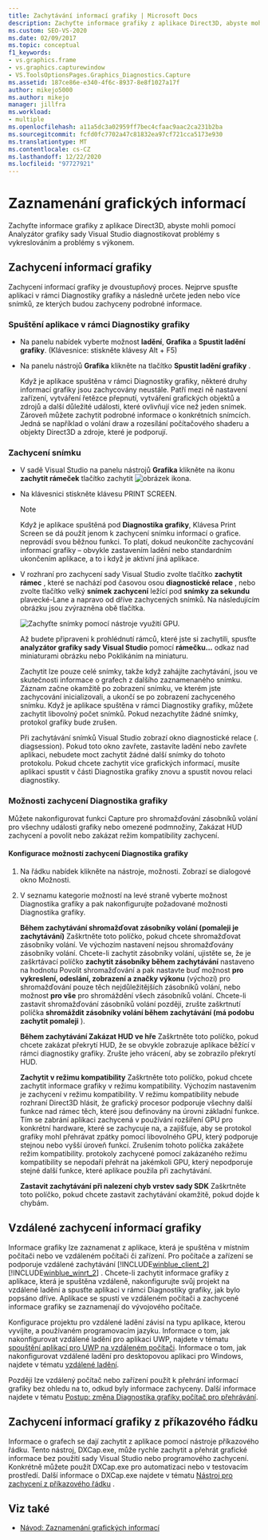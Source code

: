 ```yaml
---
title: Zachytávání informací grafiky | Microsoft Docs
description: Zachyťte informace grafiky z aplikace Direct3D, abyste mohli pomocí Analyzátor grafiky sady Visual Studio diagnostikovat problémy s vykreslováním a problémy s výkonem.
ms.custom: SEO-VS-2020
ms.date: 02/09/2017
ms.topic: conceptual
f1_keywords:
- vs.graphics.frame
- vs.graphics.capturewindow
- VS.ToolsOptionsPages.Graphics_Diagnostics.Capture
ms.assetid: 187ce86e-e340-4f6c-8937-8e8f1027a17f
author: mikejo5000
ms.author: mikejo
manager: jillfra
ms.workload:
- multiple
ms.openlocfilehash: a11a5dc3a02959ff7bec4cfaac9aac2ca231b2ba
ms.sourcegitcommit: fcfd0fc7702a47c81832ea97cf721cca5173e930
ms.translationtype: MT
ms.contentlocale: cs-CZ
ms.lasthandoff: 12/22/2020
ms.locfileid: "97727921"
---
```

# <a name="capturing-graphics-information"></a>Zaznamenání grafických informací
Zachyťte informace grafiky z aplikace Direct3D, abyste mohli pomocí Analyzátor grafiky sady Visual Studio diagnostikovat problémy s vykreslováním a problémy s výkonem.

## <a name="capturing-graphics-information"></a>Zachycení informací grafiky
 Zachycení informací grafiky je dvoustupňový proces. Nejprve spusťte aplikaci v rámci Diagnostiky grafiky a následně určete jeden nebo více snímků, ze kterých budou zachyceny podrobné informace.

### <a name="to-run-your-app-under-graphics-diagnostics"></a>Spuštění aplikace v rámci Diagnostiky grafiky

- Na panelu nabídek vyberte možnost **ladění**, **Grafika** a **Spustit ladění grafiky**. (Klávesnice: stiskněte klávesy Alt + F5)

- Na panelu nástrojů **Grafika** klikněte na tlačítko **Spustit ladění grafiky** .

  Když je aplikace spuštěna v rámci Diagnostiky grafiky, některé druhy informací grafiky jsou zachycovány neustále. Patří mezi ně nastavení zařízení, vytváření řetězce přepnutí, vytváření grafických objektů a zdrojů a další důležité události, které ovlivňují více než jeden snímek. Zároveň můžete zachytit podrobné informace o konkrétních snímcích. Jedná se například o volání draw a rozesílání počítačového shaderu a objekty Direct3D a zdroje, které je podporují.

### <a name="to-capture-a-frame"></a>Zachycení snímku

- V sadě Visual Studio na panelu nástrojů **Grafika** klikněte na ikonu **zachytit rámeček** tlačítko zachytit ![obrázek ikona](media/debuggingdirectxgraphics.png "DebuggingDirectXGraphics").

- Na klávesnici stiskněte klávesu PRINT SCREEN.

  > [!NOTE]
  > Když je aplikace spuštěná pod **Diagnostika grafiky**, Klávesa Print Screen se dá použít jenom k zachycení snímku informací o grafice. neprovádí svou běžnou funkci. To platí, dokud neukončíte zachycování informací grafiky – obvykle zastavením ladění nebo standardním ukončením aplikace, a to i když je aktivní jiná aplikace.

- V rozhraní pro zachycení sady Visual Studio zvolte tlačítko **zachytit rámec** , které se nachází pod časovou osou **diagnostické relace** , nebo zvolte tlačítko velký **snímek zachycení** ležící pod **snímky za sekundu** plavecké-Lane a napravo od dříve zachycených snímků. Na následujícím obrázku jsou zvýrazněna obě tlačítka.

   ![Zachyťte snímky pomocí nástroje využití GPU.](media/pix_gpu_usage_tool_capture_frame.png)

   Až budete připraveni k prohlédnutí rámců, které jste si zachytili, spusťte **analyzátor grafiky sady Visual Studio** pomocí **rámečku...** odkaz nad miniaturami obrázku nebo Poklikáním na miniaturu.

  Zachytit lze pouze celé snímky, takže když zahájíte zachytávání, jsou ve skutečnosti informace o grafech z dalšího zaznamenaného snímku. Záznam začne okamžitě po zobrazení snímku, ve kterém jste zachycování inicializovali, a ukončí se po zobrazení zachyceného snímku. Když je aplikace spuštěna v rámci Diagnostiky grafiky, můžete zachytit libovolný počet snímků. Pokud nezachytíte žádné snímky, protokol grafiky bude zrušen.

  Při zachytávání snímků Visual Studio zobrazí okno diagnostické relace (. diagsession). Pokud toto okno zavřete, zastavíte ladění nebo zavřete aplikaci, nebudete moct zachytit žádné další snímky do tohoto protokolu. Pokud chcete zachytit více grafických informací, musíte aplikaci spustit v části Diagnostika grafiky znovu a spustit novou relaci diagnostiky.

### <a name="graphics-diagnostics-capture-options"></a>Možnosti zachycení Diagnostika grafiky
 Můžete nakonfigurovat funkci Capture pro shromažďování zásobníků volání pro všechny události grafiky nebo omezené podmnožiny, Zakázat HUD zachycení a povolit nebo zakázat režim kompatibility zachycení.

#### <a name="to-configure-graphics-diagnostics-capture-options"></a>Konfigurace možností zachycení Diagnostika grafiky

1. Na řádku nabídek klikněte na nástroje, možnosti. Zobrazí se dialogové okno Možnosti.

2. V seznamu kategorie možností na levé straně vyberte možnost Diagnostika grafiky a pak nakonfigurujte požadované možnosti Diagnostika grafiky.

     **Během zachytávání shromažďovat zásobníky volání (pomaleji je zachytávání)** Zaškrtněte toto políčko, pokud chcete shromažďovat zásobníky volání. Ve výchozím nastavení nejsou shromažďovány zásobníky volání. Chcete-li zachytit zásobníky volání, ujistěte se, že je zaškrtávací políčko **zachytit zásobníky během zachytávání** nastaveno na hodnotu Povolit shromažďování a pak nastavte buď možnost **pro vykreslení, odeslání, zobrazení a značky výkonu** (výchozí) pro shromažďování pouze těch nejdůležitějších zásobníků volání, nebo možnost **pro vše** pro shromáždění všech zásobníků volání. Chcete-li zastavit shromažďování zásobníků volání později, zrušte zaškrtnutí políčka **shromáždit zásobníky volání během zachytávání (má podobu zachytit pomaleji** ).

     **Během zachytávání Zakázat HUD ve hře** Zaškrtněte toto políčko, pokud chcete zakázat překrytí HUD, že se obvykle zobrazuje aplikace běžící v rámci diagnostiky grafiky. Zrušte jeho vrácení, aby se zobrazilo překrytí HUD.

     **Zachytit v režimu kompatibility** Zaškrtněte toto políčko, pokud chcete zachytit informace grafiky v režimu kompatibility. Výchozím nastavením je zachycení v režimu kompatibility. V režimu kompatibility nebude rozhraní Direct3D hlásit, že grafický procesor podporuje všechny další funkce nad rámec těch, které jsou definovány na úrovni základní funkce. Tím se zabrání aplikaci zachycená v používání rozšíření GPU pro konkrétní hardware, které se zachycuje na, a zajišťuje, aby se protokol grafiky mohl přehrávat zpátky pomocí libovolného GPU, který podporuje stejnou nebo vyšší úroveň funkcí. Zrušením tohoto políčka zakážete režim kompatibility. protokoly zachycené pomocí zakázaného režimu kompatibility se nepodaří přehrát na jakémkoli GPU, který nepodporuje stejné další funkce, které aplikace použila při zachytávání.

     **Zastavit zachytávání při nalezení chyb vrstev sady SDK** Zaškrtněte toto políčko, pokud chcete zastavit zachytávání okamžitě, pokud dojde k chybám.

## <a name="capturing-graphics-information-remotely"></a>Vzdálené zachycení informací grafiky
 Informace grafiky lze zaznamenat z aplikace, která je spuštěna v místním počítači nebo ve vzdáleném počítači či zařízení. Pro počítače a zařízení se podporuje vzdálené zachytávání [!INCLUDE[winblue_client_2](../includes/winblue_client_2_md.md)] [!INCLUDE[winblue_winrt_2](../includes/winblue_winrt_2_md.md)] . Chcete-li zachytit informace grafiky z aplikace, která je spuštěna vzdáleně, nakonfigurujte svůj projekt na vzdálené ladění a spusťte aplikaci v rámci Diagnostiky grafiky, jak bylo popsáno dříve. Aplikace se spustí ve vzdáleném počítači a zachycené informace grafiky se zaznamenají do vývojového počítače.

 Konfigurace projektu pro vzdálené ladění závisí na typu aplikace, kterou vyvíjíte, a používaném programovacím jazyku. Informace o tom, jak nakonfigurovat vzdálené ladění pro aplikaci UWP, najdete v tématu [spouštění aplikací pro UWP na vzdáleném počítači](../run-windows-store-apps-on-a-remote-machine.md). Informace o tom, jak nakonfigurovat vzdálené ladění pro desktopovou aplikaci pro Windows, najdete v tématu [vzdálené ladění](../remote-debugging.md).

 Později lze vzdálený počítač nebo zařízení použít k přehrání informací grafiky bez ohledu na to, odkud byly informace zachyceny. Další informace najdete v tématu [Postup: změna Diagnostika grafiky počítač pro přehrávání](how-to-change-the-graphics-diagnostics-playback-machine.md).

## <a name="capturing-graphics-information-from-the-command-line"></a>Zachycení informací grafiky z příkazového řádku
 Informace o grafech se dají zachytit z aplikace pomocí nástroje příkazového řádku. Tento nástroj, DXCap.exe, může rychle zachytit a přehrát grafické informace bez použití sady Visual Studio nebo programového zachycení. Konkrétně můžete použít DXCap.exe pro automatizaci nebo v testovacím prostředí. Další informace o DXCap.exe najdete v tématu [Nástroj pro zachycení z příkazového řádku](command-line-capture-tool.md) .

## <a name="see-also"></a>Viz také
- [Návod: Zaznamenání grafických informací](walkthrough-capturing-graphics-information.md)